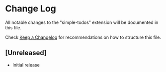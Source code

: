 # Change Log

All notable changes to the "simple-todos" extension will be documented in this file.

Check [Keep a Changelog](http://keepachangelog.com/) for recommendations on how to structure this file.

## [Unreleased]

- Initial release